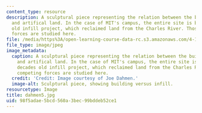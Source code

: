 ```yaml
---
content_type: resource
description: A sculptural piece representing the relation between the built environment
  and artifical land. In the case of MIT's campus, the entire site is built on a decades
  old infill project, which reclaimed land from the Charles River. Those competing
  forces are studied here.
file: /media/https%3A/open-learning-course-data-rc.s3.amazonaws.com/4-155b-architectural-design-level-iii-a-student-center-for-mit-fall-2004/98f5adae5bcd560a3bec99bddeb52ce1_dahmen5.jpg
file_type: image/jpeg
image_metadata:
  caption: A sculptural piece representing the relation between the built environment
    and artifical land. In the case of MIT's campus, the entire site is built on a
    decades old infill project, which reclaimed land from the Charles River. Those
    competing forces are studied here.
  credit: 'Credit: Image courtesy of Joe Dahmen.'
  image-alt: Sculptural piece, showing building versus infill.
resourcetype: Image
title: dahmen5.jpg
uid: 98f5adae-5bcd-560a-3bec-99bddeb52ce1
---
```


